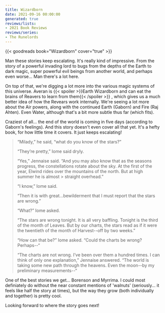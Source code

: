 ```yaml
---
title: Wizardborn
date: 2021-09-16 00:00:00
generated: true
reviews/lists:
- 2021 Book Reviews
reviews/series:
- The Runelords
---
```

{{< goodreads book="Wizardborn" cover="true" >}}

Man these stories keep escalating. It's really kind of impressive. From the story of a powerful invading lord to bugs from the depths of the Earth to dark magic, super powerful evil beings from another world, and perhaps even worse... Man there's a lot here.  

On top of that, we're digging a lot more into the various magic systems of this universe. Averan is  {{< spoiler >}}Earth Wizardborn and can eat the brains of Reavers to learn from them{{< /spoiler >}}  , which gives us a much better idea of how the Revears work internally. We're seeing a lot more about the Air powers, along with the continued Earth (Gaborn) and Fire (Raj Ahten). Even Water, although that's a bit more subtle thus far (which fits).  

<!--more-->

Craziest of all... the end of the world is coming in five days (according to Gaborn's feelings). And this story doesn't even cover all that yet. It's a hefty book, for how little time it covers. It just keeps escalating!  

>  “Milady,” he said, “what do you know of the stars?”  
> 
>  “They’re pretty,” Iome said dryly.  
> 
>  “Yes,” Jennaise said. “And you may also know that as the seasons progress, 
> the constellations rotate about the sky. At the first of the year, Elwind 
> rides over the mountains of the north. But at high summer he is almost > straight overhead.”  
> 
>  “I know,” Iome said.  
> 
>  “Then it is with great...bewilderment that I must report that the stars are 
> wrong.”  
> 
>  “What?” Iome asked.  
> 
>  “The stars are wrong tonight. It is all very baffling. Tonight is the third 
> of the month of Leaves. But by our charts, the stars read as if it were the 
> twentieth of the month of Harvest--off by two weeks.”  
> 
>  “How can that be?” Iome asked. “Could the charts be wrong? Perhaps--“  
> 
>  “The charts are not wrong. I’ve been over them a hundred times. I can think 
> of only one explanation,” Jennaise answered. “The world is taking some new 
> path through the heavens. Even the moon--by my preliminary measurements--“  

One of the best stories we get... Borenson and Myrrima. I could most definiately do without the near constant mentions of 'walnuts' (seriously... it feels like half the story at times), but the way they grow (both individually and together) is pretty cool.  

Looking forward to where the story goes next!


